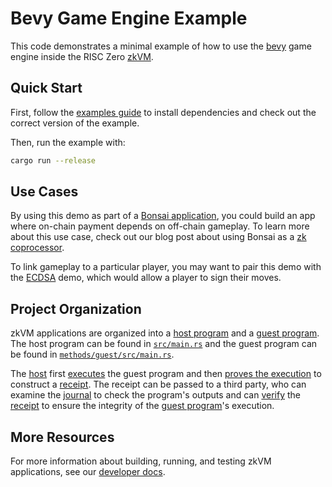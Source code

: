 # Bevy Game Engine Example

This code demonstrates a minimal example of how to use the [bevy] game engine inside the RISC Zero [zkVM].

## Quick Start

First, follow the [examples guide] to install dependencies and check out the correct version of the example.

Then, run the example with:

```bash
cargo run --release
```

## Use Cases

By using this demo as part of a [Bonsai application], you could build an app where on-chain payment depends on off-chain gameplay.
To learn more about this use case, check out our blog post about using Bonsai as a [zk coprocessor].

To link gameplay to a particular player, you may want to pair this demo with the [ECDSA] demo, which would allow a player to sign their moves.

## Project Organization

zkVM applications are organized into a [host program] and a [guest program].
The host program can be found in [`src/main.rs`] and the guest program can be found in [`methods/guest/src/main.rs`].

The [host] first [executes] the guest program and then [proves the execution] to construct a [receipt].
The receipt can be passed to a third party, who can examine the [journal] to check the program's outputs and can [verify] the [receipt] to ensure the integrity of the [guest program]'s execution.

## More Resources

For more information about building, running, and testing zkVM applications, see our [developer docs].

[`methods/guest/src/main.rs`]: methods/guest/src/main.rs
[`src/main.rs`]: src/main.rs
[bevy]: https://bevyengine.org/
[Bonsai application]: https://dev.bonsai.xyz
[developer docs]: https://dev.risczero.com/zkvm
[ECDSA]: https://github.com/risc0/risc0/tree/main/examples/ecdsa
[examples guide]: https://dev.risczero.com/api/zkvm/examples/#running-the-examples
[executes]: https://dev.risczero.com/terminology#execute
[guest program]: https://dev.risczero.com/terminology#guest-program
[host]: https://dev.risczero.com/terminology#host
[host program]: https://dev.risczero.com/terminology#host-program
[journal]: https://dev.risczero.com/terminology#journal
[proves the execution]: https://dev.risczero.com/terminology#prove
[receipt]: https://dev.risczero.com/terminology#receipt
[verify]: https://dev.risczero.com/terminology#verify
[zk coprocessor]: https://www.risczero.com/blog/a-guide-to-zk-coprocessors-for-scalability
[zkVM]: https://dev.risczero.com/zkvm
